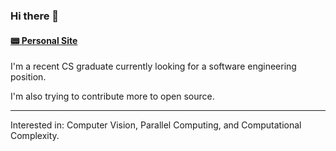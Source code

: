 ### Hi there 👋 
#### [:pager: **Personal Site**](https://rickanli.dev/)

I'm a recent CS graduate currently looking for a software engineering position.

I'm also trying to contribute more to open source.

---

Interested in: Computer Vision, Parallel Computing, and Computational Complexity. 


<!--
**rickyli888/rickyli888** is a ✨ _special_ ✨ repository because its `README.md` (this file) appears on your GitHub profile.

Here are some ideas to get you started:

- 🔭 I’m currently working on ...
- 🌱 I’m currently learning ...
- 👯 I’m looking to collaborate on ...
- 🤔 I’m looking for help with ...
- 💬 Ask me about ...
- 📫 How to reach me: ...
- 😄 Pronouns: ...
- ⚡ Fun fact: ...
-->

